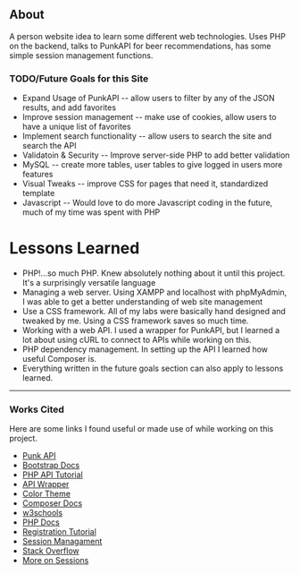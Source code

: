 ## About
A person website idea to learn some different web technologies.  Uses PHP on the backend, talks to PunkAPI for beer recommendations,
has some simple session management functions.

<h3>TODO/Future Goals for this Site</h3>
<ul>
  <li>Expand Usage of PunkAPI -- allow users to filter by any of the JSON results, and add favorites</li>
  <li>Improve session management -- make use of cookies, allow users to have a unique list of favorites</li>
  <li>Implement search functionality -- allow users to search the site and search the API</li>
  <li>Validatoin & Security -- Improve server-side PHP to add better validation</li>
  <li>MySQL -- create more tables, user tables to give logged in users more features</li>
  <li>Visual Tweaks -- improve CSS for pages that need it, standardized template</li>
  <li>Javascript -- Would love to do more Javascript coding in the future, much of my time was spent with PHP</li>
</ul>
<h1>Lessons Learned</h1>
<ul>
  <li>PHP!...so much PHP.  Knew absolutely nothing about it until this project.  It's a surprisingly versatile language</li>
  <li>Managing a web server.  Using XAMPP and localhost with phpMyAdmin, I was able to get a better understanding of web site management</li>
  <li>Use a CSS framework.  All of my labs were basically hand designed and tweaked by me.  Using a CSS framework saves so much time.</li>
  <li>Working with a web API.  I used a wrapper for PunkAPI, but I learned a lot about using cURL to connect to APIs while working on this.</li>
  <li>PHP dependency management.  In setting up the API I learned how useful Composer is.</li>
  <li>Everything written in the future goals section can also apply to lessons learned.</li>
</ul>
<hr>
<h3>Works Cited</h3>
<p>Here are some links I found useful or made use of while working on this project.</p>
<ul>
  <li><a href="https://punkapi.com/documentation/v2">Punk API</a></li>
  <li><a href="https://getbootstrap.com/docs/4.1/getting-started/introduction/">Bootstrap Docs</a></li>
  <li><a href="https://code.tutsplus.com/tutorials/creating-an-api-centric-web-application--net-23417">PHP API Tutorial</a></li>
  <li><a href="https://github.com/billythekid/PunkApi">API Wrapper</a></li>
  <li><a href="https://color.adobe.com/Beer-color-theme-6606211/">Color Theme</a></li>
  <li><a href="https://getcomposer.org/doc/">Composer Docs</a></li>
  <li><a href="https://www.w3schools.com/bootstrap/default.asp">w3schools</a></li>
  <li><a href="http://php.net/docs.php">PHP Docs</a></li>
  <li><a href="http://mrbool.com/how-to-create-a-login-page-with-php-and-mysql/28656">Registration Tutorial</a></li>
  <li><a href="https://www.sitepoint.com/users-php-sessions-mysql/">Session Managament</a></li>
  <li><a href="https://stackoverflow.com/">Stack Overflow</a></li>
  <li><a href="https://www.tutorialspoint.com/php/php_sessions.htm">More on Sessions</a></li>
</ul>
